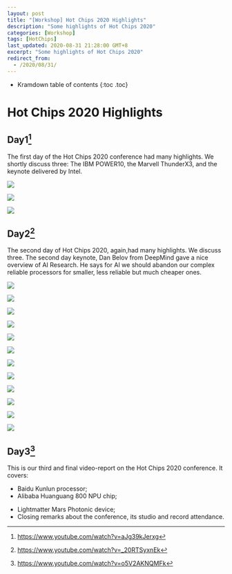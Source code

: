 ```yaml
---
layout: post
title: "[Workshop] Hot Chips 2020 Highlights"
description: "Some highlights of Hot Chips 2020"
categories: [Workshop]
tags: [HotChips]
last_updated: 2020-08-31 21:28:00 GMT+8
excerpt: "Some highlights of Hot Chips 2020"
redirect_from:
  - /2020/08/31/
---
```


* Kramdown table of contents
{:toc .toc}
# Hot Chips 2020 Highlights

## Day1[^1]

The first day of the  Hot Chips 2020 conference had many highlights. We  shortly discuss three: The IBM POWER10, the Marvell ThunderX3, and the  keynote delivered by Intel.

![](https://raw.githubusercontent.com/SingularityKChen/PicUpload/master/img/20200831204341.png)

![](https://raw.githubusercontent.com/SingularityKChen/PicUpload/master/img/20200831204358.png)

![](https://raw.githubusercontent.com/SingularityKChen/PicUpload/master/img/20200831204414.png)

## Day2[^2]

The second day of Hot Chips 2020, again,had many highlights. We discuss  three. The second day keynote,  Dan Belov from DeepMind  gave a nice  overview of AI Research. He says  for AI we should abandon our complex  reliable processors for  smaller, less reliable but much cheaper ones.

![](https://raw.githubusercontent.com/SingularityKChen/PicUpload/master/img/20200831212250.png)

![](https://raw.githubusercontent.com/SingularityKChen/PicUpload/master/img/20200831212303.png)

![](https://raw.githubusercontent.com/SingularityKChen/PicUpload/master/img/20200831212317.png)

![](https://raw.githubusercontent.com/SingularityKChen/PicUpload/master/img/20200831212330.png)

![](https://raw.githubusercontent.com/SingularityKChen/PicUpload/master/img/20200831212342.png)

![](https://raw.githubusercontent.com/SingularityKChen/PicUpload/master/img/20200831212402.png)

![](https://raw.githubusercontent.com/SingularityKChen/PicUpload/master/img/20200831212420.png)

![](https://raw.githubusercontent.com/SingularityKChen/PicUpload/master/img/20200831212440.png)

![](https://raw.githubusercontent.com/SingularityKChen/PicUpload/master/img/20200831212459.png)

![](https://raw.githubusercontent.com/SingularityKChen/PicUpload/master/img/20200831212556.png)

![](https://raw.githubusercontent.com/SingularityKChen/PicUpload/master/img/20200831212606.png)

![](https://raw.githubusercontent.com/SingularityKChen/PicUpload/master/img/20200831212624.png)

## Day3[^3]

This is our third and final  video-report on the Hot Chips 2020 conference. It covers: 

- Baidu  Kunlun processor; 
- Alibaba Huanguang 800 NPU chip; 

+ Lightmatter Mars Photonic device; 
+ Closing remarks about the conference, its studio and record attendance.

[^1]: https://www.youtube.com/watch?v=aJg39kJerxg
[^2]: https://www.youtube.com/watch?v=_20RTSyxnEk
[^3]: https://www.youtube.com/watch?v=o5V2AKNQMFk